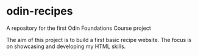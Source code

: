 # odin-recipes
A repository for the first Odin Foundations Course project

The aim of this project is to build a first basic recipe website.
The focus is on showcasing and developing my HTML skills.
